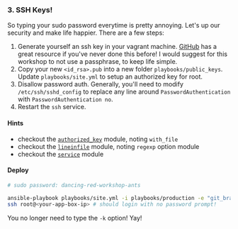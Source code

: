 ### 3. SSH Keys!

So typing your sudo password everytime is pretty annoying. Let's up our
security and make life happier. There are a few steps:

1. Generate yourself an ssh key in your vagrant machine. [GitHub][ssh-key]
   has a great resource if you've never done this before! I would suggest
   for this workshop to not use a passphrase, to keep life simple.
2. Copy your new `<id_rsa>.pub` into a new folder `playbooks/public_keys`.
   Update `playbooks/site.yml` to setup an authorized key for root.
3. Disallow password auth. Generally, you'll need to modify
   `/etc/ssh/sshd_config` to replace any line around `PasswordAuthentication`
   with `PasswordAuthentication no`.
4. Restart the `ssh` service.

#### Hints

- checkout the [`authorized_key`][authorized_key] module, noting `with_file`
- checkout the [`lineinfile`][lineinfile] module, noting `regexp` option
  module
- checkout the [`service`][service] module

#### Deploy

```bash
# sudo password: dancing-red-workshop-ants

ansible-playbook playbooks/site.yml -i playbooks/production -e "git_branch=step-1-to-7" -k
ssh root@<your-app-box-ip> # should login with no password prompt!
```

You no longer need to type the `-k` option! Yay!

[apt]: https://docs.ansible.com/ansible/apt_module.html
[become]: https://docs.ansible.com/ansible/become.html
[authorized_key]: https://docs.ansible.com/ansible/authorized_key_module.html
[copy]: https://docs.ansible.com/ansible/copy_module.html
[failed_when]: https://docs.ansible.com/ansible/playbooks_error_handling.html
[file]: https://docs.ansible.com/ansible/file_module.html
[handler]: https://docs.ansible.com/ansible/glossary.html#term-handlers
[lineinfile]: https://docs.ansible.com/ansible/lineinfile_module.html
[postgresql_db]: https://docs.ansible.com/ansible/postgresql_db_module.html
[postgresql_user]: https://docs.ansible.com/ansible/postgresql_user_module.html
[register]: https://docs.ansible.com/ansible/playbooks_conditionals.html#register-variables
[service]: https://docs.ansible.com/ansible/service_module.html
[ssh-key]: https://help.github.com/articles/generating-an-ssh-key/
[template]: https://docs.ansible.com/ansible/template_module.html

